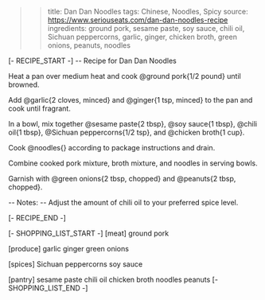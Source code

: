 >> title: Dan Dan Noodles
>> tags: Chinese, Noodles, Spicy
>> source: https://www.seriouseats.com/dan-dan-noodles-recipe
>> ingredients: ground pork, sesame paste, soy sauce, chili oil, Sichuan peppercorns, garlic, ginger, chicken broth, green onions, peanuts, noodles

[- RECIPE_START -]
-- Recipe for Dan Dan Noodles

Heat a pan over medium heat and cook @ground pork{1/2 pound} until browned.

Add @garlic{2 cloves, minced} and @ginger{1 tsp, minced} to the pan and cook until fragrant.

In a bowl, mix together @sesame paste{2 tbsp}, @soy sauce{1 tbsp}, @chili oil{1 tbsp}, @Sichuan peppercorns{1/2 tsp}, and @chicken broth{1 cup}.

Cook @noodles{} according to package instructions and drain.

Combine cooked pork mixture, broth mixture, and noodles in serving bowls.

Garnish with @green onions{2 tbsp, chopped} and @peanuts{2 tbsp, chopped}.

-- Notes:
-- Adjust the amount of chili oil to your preferred spice level.

[- RECIPE_END -]

[- SHOPPING_LIST_START -]
[meat]
ground pork

[produce]
garlic
ginger
green onions

[spices]
Sichuan peppercorns
soy sauce

[pantry]
sesame paste
chili oil
chicken broth
noodles
peanuts
[- SHOPPING_LIST_END -]